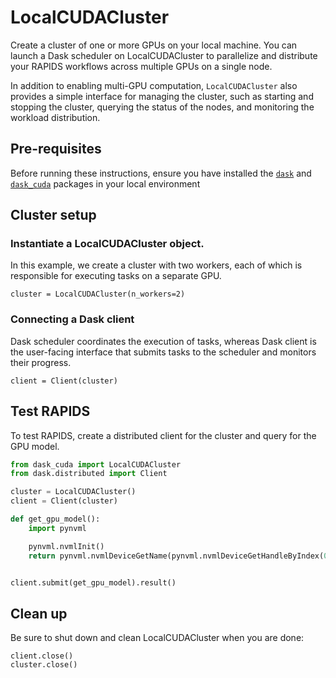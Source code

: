 # LocalCUDACluster
Create a cluster of one or more GPUs on your local machine. You can launch a Dask scheduler on LocalCUDACluster to parallelize and distribute your RAPIDS workflows across multiple GPUs on a single node.

In addition to enabling multi-GPU computation, `LocalCUDACluster` also provides a simple interface for managing the cluster, such as starting and stopping the cluster, querying the status of the nodes, and monitoring the workload distribution.


## Pre-requisites
Before running these instructions, ensure you have installed the [`dask`](https://docs.dask.org/en/stable/install.html) and [`dask_cuda`](https://docs.rapids.ai/api/dask-cuda/nightly/install.html) packages in your local environment 


## Cluster setup

### Instantiate a LocalCUDACluster object. 
In this example, we create a cluster with two workers, each of which is responsible for executing tasks on a separate GPU.

```console
cluster = LocalCUDACluster(n_workers=2)
```

### Connecting a Dask client
Dask scheduler coordinates the execution of tasks, whereas Dask client is the user-facing interface that submits tasks to the scheduler and monitors their progress.

```console
client = Client(cluster)
```

## Test RAPIDS

To test RAPIDS, create a distributed client for the cluster and query for the GPU model.

```Python
from dask_cuda import LocalCUDACluster
from dask.distributed import Client

cluster = LocalCUDACluster()
client = Client(cluster)

def get_gpu_model():
    import pynvml

    pynvml.nvmlInit()
    return pynvml.nvmlDeviceGetName(pynvml.nvmlDeviceGetHandleByIndex(0))


client.submit(get_gpu_model).result()
```

## Clean up
Be sure to shut down and clean LocalCUDACluster when you are done:

```console
client.close()
cluster.close()
```

